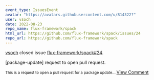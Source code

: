 ```yaml
---
event_type: IssuesEvent
avatar: "https://avatars.githubusercontent.com/u/814322?"
user: vsoch
date: 2022-08-23
repo_name: flux-framework/spack
html_url: https://github.com/flux-framework/spack/issues/24
repo_url: https://github.com/flux-framework/spack
---
```


<a href='https://github.com/vsoch' target='_blank'>vsoch</a> closed issue <a href='https://github.com/flux-framework/spack/issues/24' target='_blank'>flux-framework/spack#24</a>.

<p>[package-update] request to open pull request.</p><small>This is a request to open a pull request for a package update....</small><a href='https://github.com/flux-framework/spack/issues/24' target='_blank'>View Comment</a>